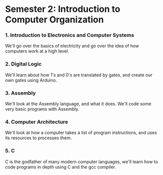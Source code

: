 # Semester 2: Introduction to Computer Organization

### 1. Introduction to Electronics and Computer Systems

We'll go over the basics of electricity and go over the idea of how computers work at a high level.

### 2. Digital Logic

We'll learn about how 1's and 0's are translated by gates, and create our own gates using Arduino.

### 3. Assembly

We'll look at the Assembly language, and what it does. We'll code some very basic programs with Assembly.

### 4. Computer Architecture

We'll look at how a computer takes a list of program instructions, and uses its resources to processes them.

### 5. C

C is the godfather of many modern computer languages, we'll learn how to code programs in depth using C and the gcc compiler.
